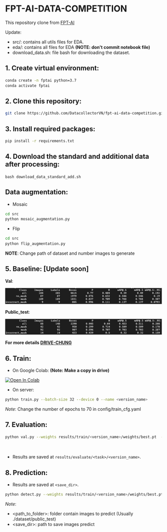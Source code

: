 # FPT-AI-DATA-COMPETITION
This repository clone from [FPT-AI](https://github.com/fsoft-ailab/Data-Competition)

Update:
+ src/: contains all utils files for EDA.
+ eda/: contains all files for EDA **(NOTE: don't commit notebook file)**
+ download_data.sh: file bash for downloading the dataset. 

## 1. Create virtual environment:
```bash
conda create -n fptai python=3.7
conda activate fptai
```

## 2. Clone this repository:
```bash
git clone https://github.com/DatacollectorVN/fpt-ai-data-competition.git
```

## 3. Install required packages: 
```bash 
pip install -r requirements.txt
```

## 4. Download the standard and additional data after processing:

`bash download_data_standard_add.sh`

## Data augmentation:
* Mosaic
```bash
cd src
python mosaic_augmentation.py
```
* Flip
```bash
cd src
python flip_augmentation.py
```
**NOTE**: Change path of dataset and number images to generate

## 5. Baseline: [Update soon]
**Val**:

![Baselineval](https://github.com/DatacollectorVN/fpt-ai-data-competition/blob/vnk/images/baselineval.jpg)

**Public_test**:

![Baselinetest](https://github.com/DatacollectorVN/fpt-ai-data-competition/blob/vnk/images/baselinetest.jpg)

**For more details [DRIVE-CHUNG](https://drive.google.com/drive/u/0/folders/1Gk1dFHnnu0QqpjsXakbxtkhyN8wvfLt1)**

## 6. Train:

- On Google Colab: **(Note: Make a copy in drive)**
<a href="https://colab.research.google.com/drive/18VZqW9X2bI2Os28BhIyE4YqkFC9FKRrf?usp=sharing" target="_blank">
  <img src="https://colab.research.google.com/assets/colab-badge.svg" alt="Open In Colab"/>
</a>

- On server:
```bash
python train.py --batch-size 32 --device 0 --name <version_name> 
```
*Note*: Change the number of epochs to 70 in config/train_cfg.yaml

## 7. Evaluation:
```bash
python val.py --weights results/train/<version_name>/weights/best.pt  --task test --name <version_name> --batch-size 64 --device 0
                                                                             val
                                                                             train
```
* Results are saved at `results/evaluate/<task>/<version_name>`.

## 8. Prediction:
* Results are saved at `<save_dir>`.
```bash
python detect.py --weights results/train/<version_name>/weights/best.pt --source <path_to_folder> --dir <save_dir> --device 0
```
*Note*: 
- <path_to_folder>: folder contain images to predict (Usually ./dataset/public_test)
- <save_dir>: path to save images predict
